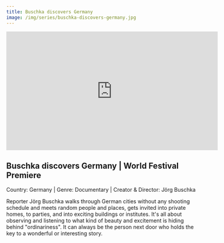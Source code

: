 ```yaml
---
title: Buschka discovers Germany
image: /img/series/buschka-discovers-germany.jpg
---
```

<iframe width="560" height="315" src="https://www.youtube.com/embed/pvtFlfJKD04?controls=1" frameborder="0" allow="accelerometer; autoplay; encrypted-media; gyroscope; picture-in-picture" allowfullscreen></iframe>

## Buschka discovers Germany | World Festival Premiere
Country: Germany | Genre: Documentary | Creator & Director: Jörg Buschka 

Reporter Jörg Buschka walks through German cities without any shooting schedule and meets random people and places, gets invited into private homes, to parties, and into exciting buildings or institutes. It's all about observing and listening to what kind of beauty and excitement is hiding behind "ordinariness". It can always be the person next door who holds the key to a wonderful or interesting story. 